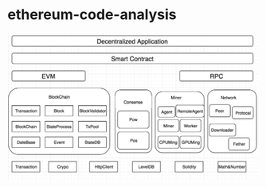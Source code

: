 # ethereum-code-analysis

![](https://github.com/xianfeng92/ethereum-code-analysis/blob/master/images/eth.png)
